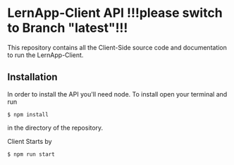 # LernApp-Client API !!!please switch to Branch "latest"!!!

This repository contains all the Client-Side source code and documentation to run the LernApp-Client.


## Installation

In order to install the API you'll need node. To install open your terminal and run

```terminal
$ npm install
```
in the directory of the repository.

Client Starts by 
```terminal
$ npm run start
```
